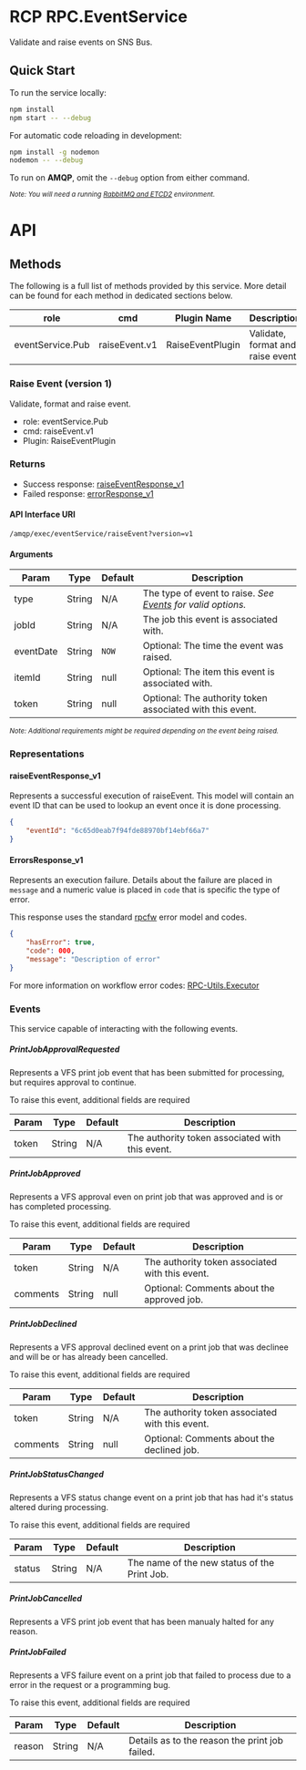 # RCP RPC.EventService

Validate and raise events on SNS Bus.

## Quick Start

To run the service locally:

```bash
npm install
npm start -- --debug
```

For automatic code reloading in development:

```bash
npm install -g nodemon
nodemon -- --debug
```

To run on __AMQP__, omit the ```--debug``` option from either command.

<sup>_Note: You will need a running [RabbitMQ and ETCD2](https://github.com/nsnsolutions/rpcfw.env) environment._</sup>

# API

## Methods

The following is a full list of methods provided by this service. More detail
can be found for each method in dedicated sections below.

| role             | cmd           | Plugin Name      | Description                       |
| ---------------- | ------------- | ---------------- | --------------------------------- |
| eventService.Pub | raiseEvent.v1 | RaiseEventPlugin | Validate, format and raise event. |

### Raise Event (version 1)

Validate, format and raise event.

- role: eventService.Pub
- cmd: raiseEvent.v1
- Plugin: RaiseEventPlugin

### Returns

- Success response: [raiseEventResponse_v1](#raiseeventresponse_v1)
- Failed response: [errorResponse_v1](#errorresponse_v1)

#### API Interface URI

`/amqp/exec/eventService/raiseEvent?version=v1`

#### Arguments

| Param     | Type   | Default | Description                                                            |
| --------- | ------ | ------- | ---------------------------------------------------------------------- |
| type      | String | N/A     | The type of event to raise. _See [Events](#events) for valid options._ |
| jobId     | String | N/A     | The job this event is associated with.                                 |
| eventDate | String | `NOW`   | Optional: The time the event was raised.                               |
| itemId    | String | null    | Optional: The item this event is associated with.                      |
| token     | String | null    | Optional: The authority token associated with this event.              |

<sup>_Note: Additional requirements might be required depending on the event
being raised._</sup>

### Representations

#### raiseEventResponse_v1

Represents a successful execution of raiseEvent. This model will contain an
event ID that can be used to lookup an event once it is done processing.

```json
{
    "eventId": "6c65d0eab7f94fde88970bf14ebf66a7"
}
```

#### ErrorsResponse_v1

Represents an execution failure. Details about the failure are placed in
`message` and a numeric value is placed in `code` that is specific the type of
error.

This response uses the standard
[rpcfw](https://github.com/nsnsolutions/rpcfw/blob/devel/README.md#errors)
error model and codes.

```json
{
    "hasError": true,
    "code": 000,
    "message": "Description of error"
}
```

For more information on workflow error codes:
[RPC-Utils.Executor](https://github.com/nsnsolutions/RPC.Utils/blob/devel/README.md#executor)

### Events

This service capable of interacting with the following events.

##### PrintJobApprovalRequested

Represents a VFS print job event that has been submitted for processing, but requires
approval to continue.

To raise this event, additional fields are required

| Param     | Type   | Default | Description                                     |
| --------- | ------ | ------- | ----------------------------------------------- |
| token     | String | N/A     | The authority token associated with this event. |

##### PrintJobApproved

Represents a VFS approval even on print job that was approved and is or has
completed processing.

To raise this event, additional fields are required

| Param     | Type   | Default | Description                                     |
| --------- | ------ | ------- | ----------------------------------------------- |
| token     | String | N/A     | The authority token associated with this event. |
| comments  | String | null    | Optional: Comments about the approved job.      |

##### PrintJobDeclined

Represents a VFS approval declined event on a print job that was declinee and
will be or has already been cancelled.

To raise this event, additional fields are required

| Param     | Type   | Default | Description                                     |
| --------- | ------ | ------- | ----------------------------------------------- |
| token     | String | N/A     | The authority token associated with this event. |
| comments  | String | null    | Optional: Comments about the declined job.      |

##### PrintJobStatusChanged

Represents a VFS status change event on a print job that has had it's status
altered during processing.

To raise this event, additional fields are required

| Param     | Type   | Default | Description                                     |
| --------- | ------ | ------- | ----------------------------------------------- |
| status    | String | N/A     | The name of the new status of the Print Job.    |

##### PrintJobCancelled

Represents a VFS print job event that has been manualy halted for any reason.


##### PrintJobFailed

Represents a VFS failure event on a print job that failed to process due to a
error in the request or a programming bug.

To raise this event, additional fields are required

| Param     | Type   | Default | Description                                     |
| --------- | ------ | ------- | ----------------------------------------------- |
| reason    | String | N/A     | Details as to the reason the print job failed.  |
